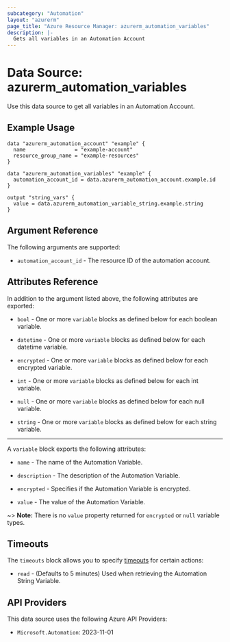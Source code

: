 ```yaml
---
subcategory: "Automation"
layout: "azurerm"
page_title: "Azure Resource Manager: azurerm_automation_variables"
description: |-
  Gets all variables in an Automation Account
---
```


# Data Source: azurerm_automation_variables

Use this data source to get all variables in an Automation Account.

## Example Usage

```hcl
data "azurerm_automation_account" "example" {
  name                = "example-account"
  resource_group_name = "example-resources"
}

data "azurerm_automation_variables" "example" {
  automation_account_id = data.azurerm_automation_account.example.id
}

output "string_vars" {
  value = data.azurerm_automation_variable_string.example.string
}
```

## Argument Reference

The following arguments are supported:

- `automation_account_id` - The resource ID of the automation account.

## Attributes Reference

In addition to the argument listed above, the following attributes are exported:

- `bool` - One or more `variable` blocks as defined below for each boolean variable.

- `datetime` - One or more `variable` blocks as defined below for each datetime variable.

- `encrypted` - One or more `variable` blocks as defined below for each encrypted variable.

- `int` - One or more `variable` blocks as defined below for each int variable.

- `null` - One or more `variable` blocks as defined below for each null variable.

- `string` - One or more `variable` blocks as defined below for each string variable.

---

A `variable` block exports the following attributes:

- `name` - The name of the Automation Variable.

- `description` - The description of the Automation Variable.

- `encrypted` - Specifies if the Automation Variable is encrypted.

- `value` - The value of the Automation Variable.

~> **Note:** There is no `value` property returned for `encrypted` or `null` variable types.

## Timeouts

The `timeouts` block allows you to specify [timeouts](https://www.terraform.io/language/resources/syntax#operation-timeouts) for certain actions:

* `read` - (Defaults to 5 minutes) Used when retrieving the Automation String Variable.

## API Providers
<!-- This section is generated, changes will be overwritten -->
This data source uses the following Azure API Providers:

* `Microsoft.Automation`: 2023-11-01
